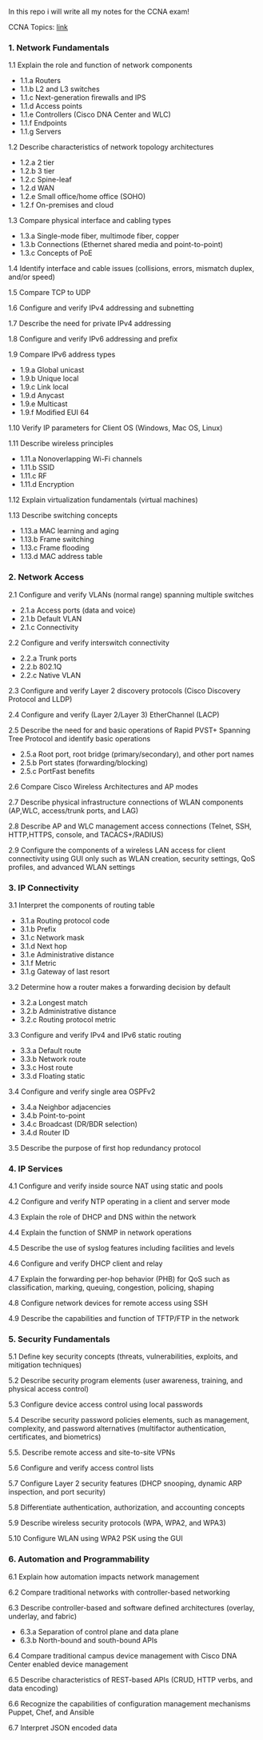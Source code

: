 In this repo i will write all my notes for the CCNA exam!

CCNA Topics: [link](https://learningnetwork.cisco.com/s/ccna-exam-topics)

### **1. Network Fundamentals**

1.1 Explain the role and function of network components

- 1.1.a Routers
- 1.1.b L2 and L3 switches
- 1.1.c Next-generation firewalls and IPS
- 1.1.d Access points
- 1.1.e Controllers (Cisco DNA Center and WLC)
- 1.1.f Endpoints
- 1.1.g Servers

1.2 Describe characteristics of network topology architectures

- 1.2.a 2 tier
- 1.2.b 3 tier
- 1.2.c Spine-leaf
- 1.2.d WAN
- 1.2.e Small office/home office (SOHO)
- 1.2.f On-premises and cloud

1.3 Compare physical interface and cabling types

- 1.3.a Single-mode fiber, multimode fiber, copper
- 1.3.b Connections (Ethernet shared media and point-to-point)
- 1.3.c Concepts of PoE

1.4 Identify interface and cable issues (collisions, errors, mismatch duplex, and/or speed)

1.5 Compare TCP to UDP

1.6 Configure and verify IPv4 addressing and subnetting

1.7 Describe the need for private IPv4 addressing

1.8 Configure and verify IPv6 addressing and prefix

1.9 Compare IPv6 address types

- 1.9.a Global unicast
- 1.9.b Unique local
- 1.9.c Link local
- 1.9.d Anycast
- 1.9.e Multicast
- 1.9.f Modified EUI 64

1.10 Verify IP parameters for Client OS (Windows, Mac OS, Linux)

1.11 Describe wireless principles

- 1.11.a Nonoverlapping Wi-Fi channels
- 1.11.b SSID
- 1.11.c RF
- 1.11.d Encryption

1.12 Explain virtualization fundamentals (virtual machines)

1.13 Describe switching concepts

- 1.13.a MAC learning and aging
- 1.13.b Frame switching
- 1.13.c Frame flooding
- 1.13.d MAC address table 



### **2. Network Access**

2.1 Configure and verify VLANs (normal range) spanning multiple switches

- 2.1.a Access ports (data and voice)
- 2.1.b Default VLAN
- 2.1.c Connectivity

2.2 Configure and verify interswitch connectivity

- 2.2.a Trunk ports
- 2.2.b 802.1Q
- 2.2.c Native VLAN

2.3 Configure and verify Layer 2 discovery protocols (Cisco Discovery Protocol and LLDP)

2.4 Configure and verify (Layer 2/Layer 3) EtherChannel (LACP)

2.5 Describe the need for and basic operations of Rapid PVST+ Spanning Tree Protocol and identify basic operations

- 2.5.a Root port, root bridge (primary/secondary), and other port names
- 2.5.b Port states (forwarding/blocking)
- 2.5.c PortFast benefits

2.6 Compare Cisco Wireless Architectures and AP modes

2.7 Describe physical infrastructure connections of WLAN components (AP,WLC, access/trunk ports, and LAG)

2.8 Describe AP and WLC management access connections (Telnet, SSH, HTTP,HTTPS, console, and TACACS+/RADIUS)

2.9 Configure the components of a  wireless LAN access for client connectivity using GUI only such as WLAN creation, security settings, QoS profiles, and advanced WLAN settings



### **3. IP Connectivity**

3.1 Interpret the components of routing table

- 3.1.a Routing protocol code
- 3.1.b Prefix
- 3.1.c Network mask
- 3.1.d Next hop
- 3.1.e Administrative distance
- 3.1.f Metric
- 3.1.g Gateway of last resort

3.2 Determine how a router makes a forwarding decision by default

- 3.2.a Longest match
- 3.2.b Administrative distance
- 3.2.c Routing protocol metric

3.3 Configure and verify IPv4 and IPv6 static routing

- 3.3.a Default route
- 3.3.b Network route
- 3.3.c Host route
- 3.3.d Floating static

3.4 Configure and verify single area OSPFv2

- 3.4.a Neighbor adjacencies
- 3.4.b Point-to-point
- 3.4.c Broadcast (DR/BDR selection)
- 3.4.d Router ID

3.5 Describe the purpose of first hop redundancy protocol



### **4. IP Services**

4.1 Configure and verify inside source NAT using static and pools

4.2 Configure and verify NTP operating in a client and server mode

4.3 Explain the role of DHCP and DNS within the network

4.4 Explain the function of SNMP in network operations

4.5 Describe the use of syslog features including facilities and levels

4.6 Configure and verify DHCP client and relay

4.7 Explain the forwarding per-hop  behavior (PHB) for QoS such as classification, marking, queuing,  congestion, policing, shaping

4.8 Configure network devices for remote access using SSH

4.9 Describe the capabilities and function of TFTP/FTP in the network



### **5. Security Fundamentals**

5.1 Define key security concepts (threats, vulnerabilities, exploits, and mitigation techniques)

5.2 Describe security program elements (user awareness, training, and physical access control)

5.3 Configure device access control using local passwords

5.4 Describe security password  policies elements, such as management, complexity, and password  alternatives (multifactor authentication, certificates, and biometrics)

5.5. Describe remote access and site-to-site VPNs

5.6 Configure and verify access control lists

5.7 Configure Layer 2 security features (DHCP snooping, dynamic ARP inspection, and port security)

5.8 Differentiate authentication, authorization, and accounting concepts

5.9 Describe wireless security protocols (WPA, WPA2, and WPA3)

5.10 Configure WLAN using WPA2 PSK using the GUI



### **6. Automation and Programmability**

6.1 Explain how automation impacts network management

6.2 Compare traditional networks with controller-based networking

6.3 Describe controller-based and software defined architectures (overlay, underlay, and fabric)

- 6.3.a Separation of control plane and data plane
- 6.3.b North-bound and south-bound APIs

6.4 Compare traditional campus device management with Cisco DNA Center enabled device management

6.5 Describe characteristics of REST-based APIs (CRUD, HTTP verbs, and data encoding)

6.6 Recognize the capabilities of configuration management mechanisms Puppet, Chef, and Ansible

6.7 Interpret JSON encoded data